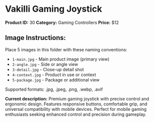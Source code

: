 # Vakilli Gaming Joystick

**Product ID:** 30
**Category:** Gaming Controllers
**Price:** $12

## Image Instructions:
Place 5 images in this folder with these naming conventions:
- `1-main.jpg` - Main product image (primary view)
- `2-angle.jpg` - Side or angle view
- `3-detail.jpg` - Close-up detail shot
- `4-context.jpg` - Product in use or context
- `5-package.jpg` - Package or additional view

Supported formats: .jpg, .jpeg, .png, .webp, .avif

**Current description:**
Premium gaming joystick with precise control and ergonomic design.
          Features responsive buttons, comfortable grip, and universal
          compatibility with mobile devices. Perfect for mobile gaming
          enthusiasts seeking enhanced control and precision during gameplay.
